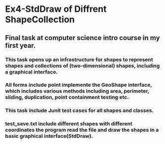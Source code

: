 # Ex4-StdDraw of Diffrent ShapeCollection
## Final task at computer science intro course in my first year.

### This task opens up an infrastructure for shapes to represent shapes and collections of (two-dimensional) shapes, including a graphical interface.

### All forms include point implemente the GeoShape interface, which includes various methods including area, perimeter, sliding, duplication, point containment testing etc.

### This task include Junit test cases for all shapes and classes.

### test_save.txt include different shapes with different coordinates the program read the file and draw the shapes in a basic graphical interface(StdDraw).
